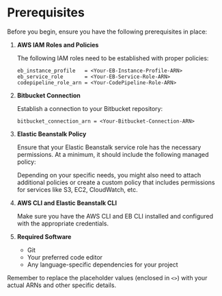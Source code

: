 # Prerequisites

Before you begin, ensure you have the following prerequisites in place:

1. **AWS IAM Roles and Policies**

   The following IAM roles need to be established with proper policies:

   ```
   eb_instance_profile   = <Your-EB-Instance-Profile-ARN>
   eb_service_role       = <Your-EB-Service-Role-ARN>
   codepipeline_role_arn = <Your-CodePipeline-Role-ARN>
   ```

2. **Bitbucket Connection**

   Establish a connection to your Bitbucket repository:

   ```
   bitbucket_connection_arn = <Your-Bitbucket-Connection-ARN>
   ```

3. **Elastic Beanstalk Policy**

   Ensure that your Elastic Beanstalk service role has the necessary permissions. At a minimum, it should include the following managed policy:

 
   Depending on your specific needs, you might also need to attach additional policies or create a custom policy that includes permissions for services like S3, EC2, CloudWatch, etc.

4. **AWS CLI and Elastic Beanstalk CLI**

   Make sure you have the AWS CLI and EB CLI installed and configured with the appropriate credentials.

5. **Required Software**

   - Git
   - Your preferred code editor
   - Any language-specific dependencies for your project

Remember to replace the placeholder values (enclosed in `<>`) with your actual ARNs and other specific details.
